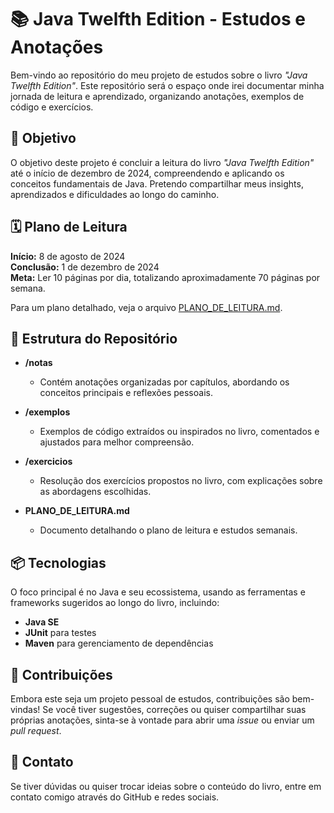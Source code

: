 # 📚 Java Twelfth Edition - Estudos e Anotações

Bem-vindo ao repositório do meu projeto de estudos sobre o livro *"Java Twelfth Edition"*. Este repositório será o espaço onde irei documentar minha jornada de leitura e aprendizado, organizando anotações, exemplos de código e exercícios.

## 🎯 Objetivo

O objetivo deste projeto é concluir a leitura do livro *"Java Twelfth Edition"* até o início de dezembro de 2024, compreendendo e aplicando os conceitos fundamentais de Java. Pretendo compartilhar meus insights, aprendizados e dificuldades ao longo do caminho.

## 🗓️ Plano de Leitura

**Início:** 8 de agosto de 2024  
**Conclusão:** 1 de dezembro de 2024  
**Meta:** Ler 10 páginas por dia, totalizando aproximadamente 70 páginas por semana.

Para um plano detalhado, veja o arquivo [PLANO_DE_LEITURA.md](PLANO_DE_LEITURA.md).

## 📝 Estrutura do Repositório

- **/notas**
  - Contém anotações organizadas por capítulos, abordando os conceitos principais e reflexões pessoais.
  
- **/exemplos**
  - Exemplos de código extraídos ou inspirados no livro, comentados e ajustados para melhor compreensão.

- **/exercicios**
  - Resolução dos exercícios propostos no livro, com explicações sobre as abordagens escolhidas.

- **PLANO_DE_LEITURA.md**
  - Documento detalhando o plano de leitura e estudos semanais.

## 📦 Tecnologias

O foco principal é no Java e seu ecossistema, usando as ferramentas e frameworks sugeridos ao longo do livro, incluindo:
- **Java SE**
- **JUnit** para testes
- **Maven** para gerenciamento de dependências

## 🤝 Contribuições

Embora este seja um projeto pessoal de estudos, contribuições são bem-vindas! Se você tiver sugestões, correções ou quiser compartilhar suas próprias anotações, sinta-se à vontade para abrir uma *issue* ou enviar um *pull request*.

## 📧 Contato

Se tiver dúvidas ou quiser trocar ideias sobre o conteúdo do livro, entre em contato comigo através do GitHub e redes sociais.


